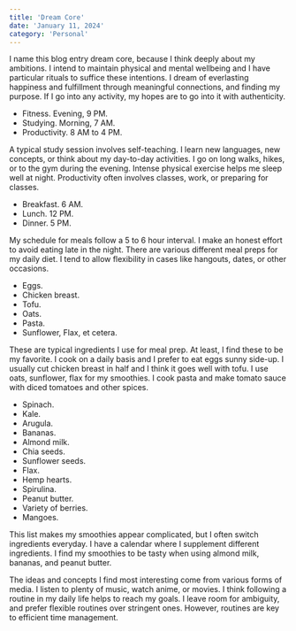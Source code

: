 ```yaml
---
title: 'Dream Core'
date: 'January 11, 2024'
category: 'Personal'
---
```


I name this blog entry dream core, because I think deeply about my ambitions. I intend to maintain physical and mental wellbeing and I have particular rituals to suffice these intentions.  I dream of everlasting happiness and fulfillment through meaningful connections, and finding my purpose. If I go into any activity, my hopes are to go into it with authenticity.

- Fitness. Evening, 9 PM.
- Studying. Morning, 7 AM.
- Productivity. 8 AM to 4 PM.

A typical study session involves self-teaching. I learn new languages, new concepts, or think about my day-to-day activities. I go on long walks, hikes, or to the gym during the evening. Intense physical exercise helps me sleep well at night. Productivity often involves classes, work, or preparing for classes.

- Breakfast. 6 AM.
- Lunch. 12 PM.
- Dinner. 5 PM.

My schedule for meals follow a 5 to 6 hour interval. I make an honest effort to avoid eating late in the night. There are various different meal preps for my daily diet. I tend to allow flexibility in cases like hangouts, dates, or other occasions.

- Eggs.
- Chicken breast.
- Tofu.
- Oats.
- Pasta.
- Sunflower, Flax, et cetera.

These are typical ingredients I use for meal prep. At least, I find these to be my favorite. I cook on a daily basis and I prefer to eat eggs sunny side-up. I usually cut chicken breast in half and I think it goes well with tofu. I use oats, sunflower, flax for my smoothies. I cook pasta and make tomato sauce with diced tomatoes and other spices.

- Spinach.
- Kale.
- Arugula.
- Bananas.
- Almond milk.
- Chia seeds.
- Sunflower seeds.
- Flax.
- Hemp hearts.
- Spirulina.
- Peanut butter.
- Variety of berries.
- Mangoes.

This list makes my smoothies appear complicated, but I often switch ingredients everyday. I have a calendar where I supplement different ingredients. I find my smoothies to be tasty when using almond milk, bananas, and peanut butter.

The ideas and concepts I find most interesting come from various forms of media. I listen to plenty of music, watch anime, or movies. I think following a routine in my daily life helps to reach my goals. I leave room for ambiguity, and prefer flexible routines over stringent ones. However, routines are key to efficient time management.